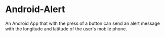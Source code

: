 # Android-Alert
An Android App that with the press of a button can send an alert message with the longitude and latitude of the user's mobile phone.
